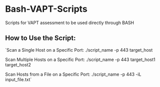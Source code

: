 # Bash-VAPT-Scripts
Scripts for VAPT assessment to be used directly through BASH

## How to Use the Script:

`Scan a Single Host on a Specific Port: ./script_name -p 443 target_host

Scan Multiple Hosts on a Specific Port: ./script_name -p 443 target_host1 target_host2

Scan Hosts from a File on a Specific Port: ./script_name -p 443 -iL input_file.txt`
